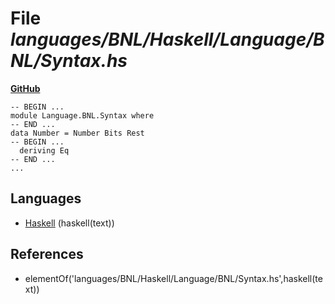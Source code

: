 # File _languages/BNL/Haskell/Language/BNL/Syntax.hs_
**[GitHub](https://github.com/softlang/yas/blob/master/languages/BNL/Haskell/Language/BNL/Syntax.hs)**
```
-- BEGIN ...
module Language.BNL.Syntax where
-- END ...
data Number = Number Bits Rest
-- BEGIN ...
  deriving Eq
-- END ...
...
```

## Languages
* [Haskell](../languages/Haskell.md) (haskell(text))

## References
* elementOf('languages/BNL/Haskell/Language/BNL/Syntax.hs',haskell(text))
